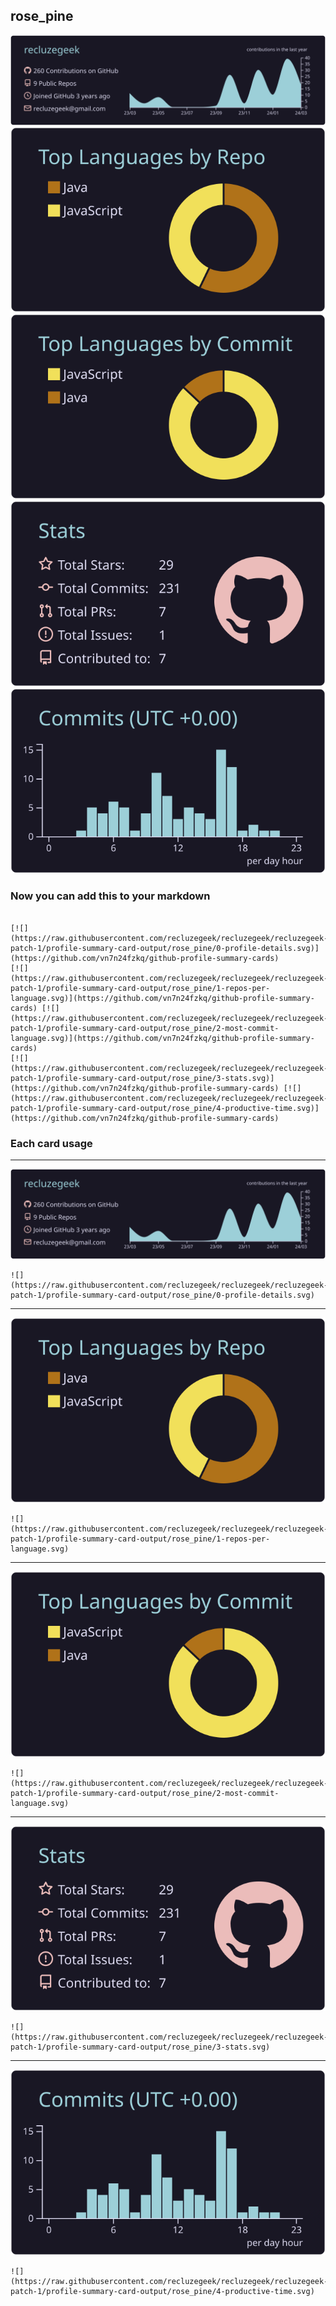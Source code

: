 ## rose_pine

[![](./0-profile-details.svg)](https://github.com/vn7n24fzkq/github-profile-summary-cards)
[![](./1-repos-per-language.svg)](https://github.com/vn7n24fzkq/github-profile-summary-cards) [![](./2-most-commit-language.svg)](https://github.com/vn7n24fzkq/github-profile-summary-cards)
[![](./3-stats.svg)](https://github.com/vn7n24fzkq/github-profile-summary-cards) [![](./4-productive-time.svg)](https://github.com/vn7n24fzkq/github-profile-summary-cards)
### Now you can add this to your markdown
```

[![](https://raw.githubusercontent.com/recluzegeek/recluzegeek/recluzegeek-patch-1/profile-summary-card-output/rose_pine/0-profile-details.svg)](https://github.com/vn7n24fzkq/github-profile-summary-cards)
[![](https://raw.githubusercontent.com/recluzegeek/recluzegeek/recluzegeek-patch-1/profile-summary-card-output/rose_pine/1-repos-per-language.svg)](https://github.com/vn7n24fzkq/github-profile-summary-cards) [![](https://raw.githubusercontent.com/recluzegeek/recluzegeek/recluzegeek-patch-1/profile-summary-card-output/rose_pine/2-most-commit-language.svg)](https://github.com/vn7n24fzkq/github-profile-summary-cards)
[![](https://raw.githubusercontent.com/recluzegeek/recluzegeek/recluzegeek-patch-1/profile-summary-card-output/rose_pine/3-stats.svg)](https://github.com/vn7n24fzkq/github-profile-summary-cards) [![](https://raw.githubusercontent.com/recluzegeek/recluzegeek/recluzegeek-patch-1/profile-summary-card-output/rose_pine/4-productive-time.svg)](https://github.com/vn7n24fzkq/github-profile-summary-cards)

```

### Each card usage
---

![](./0-profile-details.svg)

```
![](https://raw.githubusercontent.com/recluzegeek/recluzegeek/recluzegeek-patch-1/profile-summary-card-output/rose_pine/0-profile-details.svg)
```

    

---

![](./1-repos-per-language.svg)

```
![](https://raw.githubusercontent.com/recluzegeek/recluzegeek/recluzegeek-patch-1/profile-summary-card-output/rose_pine/1-repos-per-language.svg)
```

    

---

![](./2-most-commit-language.svg)

```
![](https://raw.githubusercontent.com/recluzegeek/recluzegeek/recluzegeek-patch-1/profile-summary-card-output/rose_pine/2-most-commit-language.svg)
```

    

---

![](./3-stats.svg)

```
![](https://raw.githubusercontent.com/recluzegeek/recluzegeek/recluzegeek-patch-1/profile-summary-card-output/rose_pine/3-stats.svg)
```

    

---

![](./4-productive-time.svg)

```
![](https://raw.githubusercontent.com/recluzegeek/recluzegeek/recluzegeek-patch-1/profile-summary-card-output/rose_pine/4-productive-time.svg)
```

    
